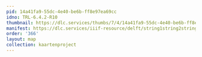 ```yaml
---
pid: 14a41fa9-55dc-4e40-be6b-ff8e97ea69cc
idno: TRL-6.4.2-R10
thumbnail: https://dlc.services/thumbs/7/4/14a41fa9-55dc-4e40-be6b-ff8e97ea69cc/full/400,339/0/default.jpg
manifest: https://dlc.services/iiif-resource/delft/string1string2string3/kaartenproject-2007/TRL-6.4.2-R10
order: '366'
layout: map
collection: kaartenproject
---
```


